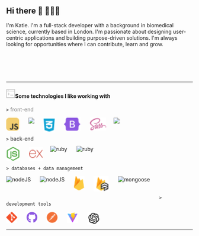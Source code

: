 ## Hi there 👋 👩🏻‍🦰

<!--
**katieloesch/katieloesch** is a ✨ _special_ ✨ repository because its `README.md` (this file) appears on your GitHub profile.

Here are some ideas to get you started:

- 🔭 I’m currently working on ...
- 🌱 I’m currently learning ...
- 👯 I’m looking to collaborate on ...
- 🤔 I’m looking for help with ...
- 💬 Ask me about ...
- 📫 How to reach me: ...
- 😄 Pronouns: ...
- ⚡ Fun fact: ...
-->

<p>I'm Katie. I'm a full-stack developer with a background in biomedical science, currently based in London. I'm passionate about designing user-centric applications and building purpose-driven solutions. I'm always looking for opportunities where I can contribute, learn and grow.</p>
<br>

<br><br>

---

#### <img src='./assets/cli.svg'/>Some technologies I like working with

`>` <span style="color:grey;">
front-end

<img align='left' alt='javascript' height='35px' style='padding-right:25px' src='./assets/icons_skills/javascript_color.svg'/>

<img  height='37px' align='left' style='padding-right:25px'  src="https://cdn.jsdelivr.net/gh/devicons/devicon@latest/icons/html5/html5-plain.svg" />

<img height='40px' align='left' style='padding-right:25px'  src="./assets/icons_skills/css_color.svg" />

<img align='left' alt='bootstrap' height='35px' style='padding-right:25px' src='./assets/icons_skills/bootstrap_color.svg'/>

<img align='left' alt='sass' height='35px' style='padding-right:20px' src='./assets/icons_skills/sass_color.svg'/>

<img height='30px' align='left' style='padding-right:25px' src="https://cdn.jsdelivr.net/gh/devicons/devicon@latest/icons/tailwindcss/tailwindcss-original.svg" />

<br><br>

`>` back-end

<p>
<img align='left' alt='nodeJS' height='37px' style='padding-right:25px' src='./assets/icons_skills/nodejs_color.svg'/>

<img align='left' alt='express' height='37px' style='padding-right:20px' src='./assets/icons_skills/express_color.svg'/>

<img align='left' alt='ruby' height='40px' style='padding-right:25px;  margin-top: -3px;' src="https://cdn.jsdelivr.net/gh/devicons/devicon@latest/icons/ruby/ruby-plain-wordmark.svg" />

<img align='left' alt='ruby' height='34px' style='padding-right:25px;  margin-top: -3px;' src="https://cdn.jsdelivr.net/gh/devicons/devicon@latest/icons/rails/rails-plain.svg" />
          
</p>

<br><br>

`> databases + data management`

<img align='left' alt='nodeJS' height='49px' style='padding-right:25px' src="https://cdn.jsdelivr.net/gh/devicons/devicon@latest/icons/mongodb/mongodb-plain-wordmark.svg" />

<img align='left' alt='nodeJS' height='46px' style='padding-right:25px' src="https://cdn.jsdelivr.net/gh/devicons/devicon@latest/icons/postgresql/postgresql-plain-wordmark.svg" />

<img align='left' alt='firebase' height='38px' style='padding-right:25px' src='./assets/icons_skills/firebase_color.svg'/>

<img align='left' alt='firestore' height='41px' style='padding-right:25px' src='./assets/icons_skills/firestore_color.svg'/>

<img  align='left' alt='mongoose' height='52px' style='padding-right:25px' src="https://cdn.jsdelivr.net/gh/devicons/devicon@latest/icons/mongoose/mongoose-original-wordmark.svg" />

<br><br>

`> development tools`

<img align='left' alt='git' height='30px' style='padding-right:25px' src='./assets/icons_skills/git_color.svg'/>

<img align='left' alt='github' height='30px' style='padding-right:25px' src='./assets/icons_skills/github_color.svg'/>

<img align='left' alt='postman' height='30px' style='padding-right:25px' src='./assets/icons_skills/postman_color.svg'/>

<img align='left' alt='vite' height='30px' style='padding-right:25px' src='./assets/icons_skills/vite_color.svg'/>

<img align='left' alt='openai' height='35px' style='padding-right:25px' src='./assets/icons_skills/openai_color.svg'/>

<br><br>

---
